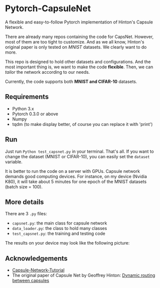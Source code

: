 # Pytorch-CapsuleNet

A flexible and easy-to-follow Pytorch implementation of Hinton's Capsule Network.

There are already many repos containing the code for CapsNet. However, most of them are too tight to customize. And as we all know, Hinton's original paper is only tested on *MNIST* datasets. We clearly want to do more.

This repo is designed to hold other datasets and configurations. And the most important thing is, we want to make the code **flexible**. Then, we can *tailor* the network according to our needs.

Currently, the code supports both **MNIST and CIFAR-10** datasets.

## Requirements

- Python 3.x
- Pytorch 0.3.0 or above
- Numpy
- tqdm (to make display better, of course you can replace it with 'print')

## Run

Just run `Python test_capsnet.py` in your terminal. That's all. If you want to change the dataset (MNIST or CIFAR-10), you can easily set the `dataset` variable.

It is better to run the code on a server with GPUs. Capsule network demands good computing devices. For instance, on my device (Nvidia K80), it will take about 5 minutes for one epoch of the MNIST datasets (batch size = 100).

## More details

There are 3 `.py` files:
- `capsnet.py`: the main class for capsule network
- `data_loader.py`: the class to hold many classes
- `test_capsnet.py`: the training and testing code

The results on your device may look like the following picture:



## Acknowledgements

- [Capsule-Network-Tutorial](https://github.com/higgsfield/Capsule-Network-Tutorial)
- The original paper of Capsule Net by Geoffrey Hinton: [Dynamic routing between capsules](http://papers.nips.cc/paper/6975-dynamic-routing-between-capsules)
